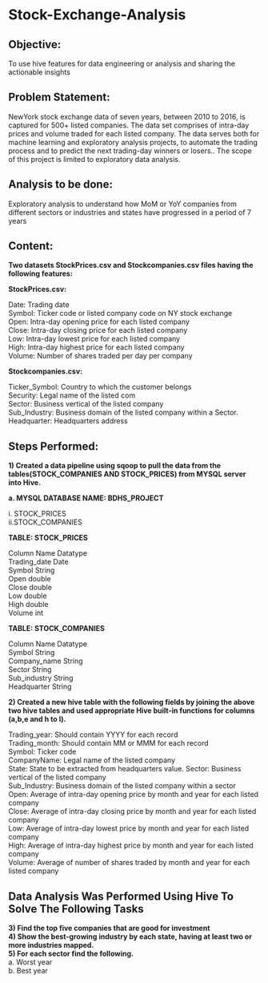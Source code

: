 # Stock-Exchange-Analysis



## Objective: 
To use hive features for data engineering or analysis and sharing the actionable insights

## Problem Statement:
NewYork stock exchange data of seven years, between 2010 to 2016, is captured for 500+ listed companies. The data set comprises of intra-day prices and volume traded for each listed company. The data serves both for machine learning and exploratory analysis projects, to automate the trading process and to predict the next trading-day winners or losers.. The scope of this project is limited to exploratory data analysis.


## Analysis to be done: 
Exploratory analysis to understand how MoM or YoY companies from different sectors or industries and states have progressed in a period of 7 years

## Content:
<b>Two datasets StockPrices.csv and Stockcompanies.csv files having the following features:</b>

<b>StockPrices.csv:</b>

Date: Trading date<br>
Symbol: Ticker code or listed company code on NY stock exchange<br>
Open: Intra-day opening price for each listed company<br>
Close: Intra-day closing price for each listed company<br>
Low: Intra-day lowest price for each listed company<br>
High: Intra-day highest price for each listed company<br>
Volume: Number of shares traded per day per company<br>

<b>Stockcompanies.csv:</b>

Ticker_Symbol: Country to which the customer belongs<br>
Security: Legal name of the listed com<br>
Sector: Business vertical of the listed company<br>
Sub_Industry: Business domain of the listed company within a Sector.<br>
Headquarter: Headquarters address<br>


## Steps Performed:

<b>1) Created a data pipeline using sqoop to pull the data from the tables(STOCK_COMPANIES AND STOCK_PRICES) from MYSQL server into Hive.</b>

<b>a. MYSQL DATABASE NAME: BDHS_PROJECT</b>

i. STOCK_PRICES<br>
ii.STOCK_COMPANIES<br>

<b>TABLE: STOCK_PRICES</b>

Column Name	Datatype<br>
Trading_date	Date<br>
Symbol	String<br>
Open	double<br>
Close	double<br>
Low	double<br>
High	double<br>
Volume	int<br>

<b>TABLE: STOCK_COMPANIES</b>

Column Name	Datatype<br>
Symbol	String<br>
Company_name	String<br>
Sector	String<br>
Sub_industry	String<br>
Headquarter	String<br>

<b>2) Created a new hive table with the following fields by joining the above two hive tables and used appropriate Hive built-in functions for columns (a,b,e and h to l).</b>

Trading_year: Should contain YYYY for each record<br>
Trading_month: Should contain MM or MMM for each record<br>
Symbol: Ticker code<br>
CompanyName: Legal name of the listed company<br>
State: State to be extracted from headquarters value.
Sector: Business vertical of the listed company<br>
Sub_Industry: Business domain of the listed company within a sector<br>
Open: Average of intra-day opening price by month and year for each listed company<br>
Close: Average of intra-day closing price by month and year for each listed company<br>
Low: Average of intra-day lowest price by month and year for each listed company<br>
High: Average of intra-day highest price by month and year for each listed company<br>
Volume: Average of number of shares traded by month and year for each listed company<br>


## Data Analysis Was Performed Using Hive To Solve The Following Tasks


<b>3) Find the top five companies that are good for investment<br>
4) Show the best-growing industry by each state, having at least two or more industries mapped.<br>
5) For each sector find the following.</b><br>
   a. Worst year<br>
   b. Best year<br><b>
